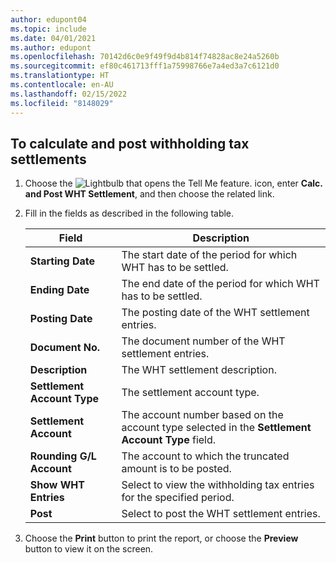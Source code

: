 ```yaml
---
author: edupont04
ms.topic: include
ms.date: 04/01/2021
ms.author: edupont
ms.openlocfilehash: 70142d6c0e9f49f9d4b814f74828ac8e24a5260b
ms.sourcegitcommit: ef80c461713fff1a75998766e7a4ed3a7c6121d0
ms.translationtype: HT
ms.contentlocale: en-AU
ms.lasthandoff: 02/15/2022
ms.locfileid: "8148029"
---
```

## <a name="to-calculate-and-post-withholding-tax-settlements"></a>To calculate and post withholding tax settlements

1.  Choose the ![Lightbulb that opens the Tell Me feature.](../../../media/ui-search/search_small.png "Tell me what you want to do") icon, enter **Calc. and Post WHT Settlement**, and then choose the related link.  
2.  Fill in the fields as described in the following table.  

    |Field|Description|  
    |---------------------------------|---------------------------------------|  
    |**Starting Date**|The start date of the period for which WHT has to be settled.|  
    |**Ending Date**|The end date of the period for which WHT has to be settled.|  
    |**Posting Date**|The posting date of the WHT settlement entries.|  
    |**Document No.**|The document number of the WHT settlement entries.|  
    |**Description**|The WHT settlement description.|  
    |**Settlement Account Type**|The settlement account type.|  
    |**Settlement Account**|The account number based on the account type selected in the **Settlement Account Type** field.|  
    |**Rounding G/L Account**|The account to which the truncated amount is to be posted.|  
    |**Show WHT Entries**|Select to view the withholding tax entries for the specified period.|  
    |**Post**|Select to post the WHT settlement entries.|  

3.  Choose the **Print** button to print the report, or choose the **Preview** button to view it on the screen.  
